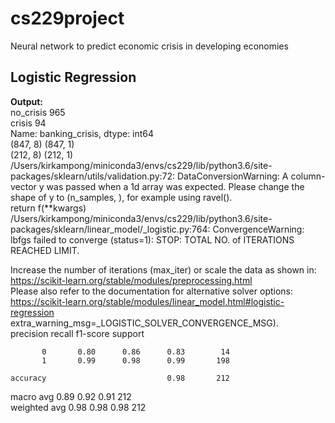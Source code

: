 # cs229project
Neural network to predict economic crisis in developing economies

## Logistic Regression
**Output:**   
no_crisis    965  
crisis        94  
Name: banking_crisis, dtype: int64  
(847, 8) (847, 1)   
(212, 8) (212, 1)  
/Users/kirkampong/miniconda3/envs/cs229/lib/python3.6/site-packages/sklearn/utils/validation.py:72: DataConversionWarning: A column-vector y was passed when a 1d array was expected. Please change the shape of y to (n_samples, ), for example using ravel().    
  return f(**kwargs)   
/Users/kirkampong/miniconda3/envs/cs229/lib/python3.6/site-packages/sklearn/linear_model/_logistic.py:764: ConvergenceWarning: lbfgs failed to converge (status=1):
STOP: TOTAL NO. of ITERATIONS REACHED LIMIT.     
    
Increase the number of iterations (max_iter) or scale the data as shown in:   
    https://scikit-learn.org/stable/modules/preprocessing.html   
Please also refer to the documentation for alternative solver options:    
    https://scikit-learn.org/stable/modules/linear_model.html#logistic-regression    
  extra_warning_msg=_LOGISTIC_SOLVER_CONVERGENCE_MSG).      
              precision    recall  f1-score   support    
      
           0       0.80      0.86      0.83        14   
           1       0.99      0.98      0.99       198    

    accuracy                           0.98       212   
   macro avg       0.89      0.92      0.91       212   
weighted avg       0.98      0.98      0.98       212   

